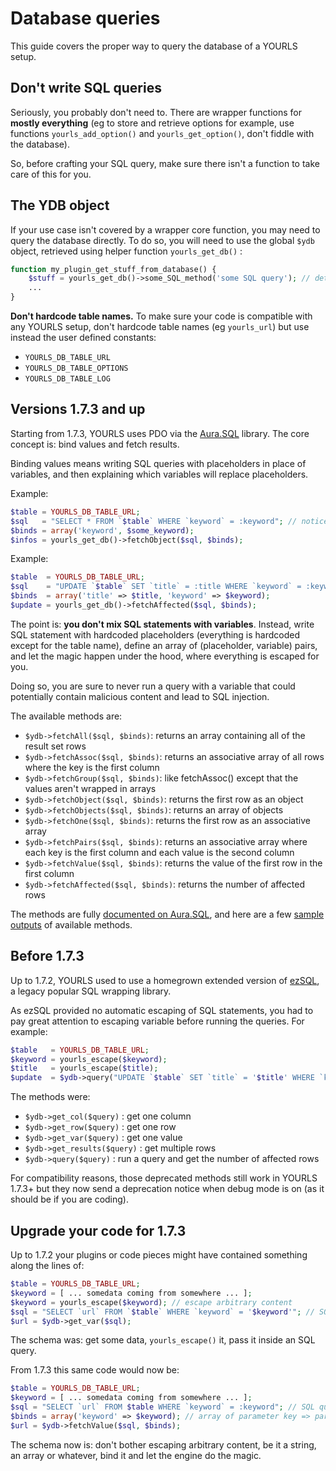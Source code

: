 # Database queries

This guide covers the proper way to query the database of a YOURLS setup.

## Don't write SQL queries

Seriously, you probably don't need to. There are wrapper functions for **mostly everything** (eg to store and retrieve options for example, use functions `yourls_add_option()` and `yourls_get_option()`, don't fiddle with the database).

So, before crafting your SQL query, make sure there isn't a function to take care of this for you.

## The YDB object

If your use case isn't covered by a wrapper core function, you may need to query the database directly. To do so, you will need to use the global `$ydb` object, retrieved using helper function `yourls_get_db()` :

```php
function my_plugin_get_stuff_from_database() {
    $stuff = yourls_get_db()->some_SQL_method('some SQL query'); // details below
    ...
}
```

**Don't hardcode table names.** To make sure your code is compatible with any YOURLS setup, don't hardcode table names (eg `yourls_url`) but use instead the user defined constants:

- `YOURLS_DB_TABLE_URL`
- `YOURLS_DB_TABLE_OPTIONS`
- `YOURLS_DB_TABLE_LOG`

## Versions 1.7.3 and up

Starting from 1.7.3, YOURLS uses PDO via the [Aura.SQL](https://github.com/auraphp/Aura.Sql) library. The core concept is: bind values and fetch results.

Binding values means writing SQL queries with placeholders in place of variables, and then explaining which variables will replace placeholders.

Example:

```php
$table = YOURLS_DB_TABLE_URL;
$sql   = "SELECT * FROM `$table` WHERE `keyword` = :keyword"; // notice the ":keyword" placeholder
$binds = array('keyword', $some_keyword);
$infos = yourls_get_db()->fetchObject($sql, $binds);
```

Example:

```php
$table  = YOURLS_DB_TABLE_URL;
$sql    = "UPDATE `$table` SET `title` = :title WHERE `keyword` = :keyword";
$binds  = array('title' => $title, 'keyword' => $keyword);
$update = yourls_get_db()->fetchAffected($sql, $binds);
```

The point is: **you don't mix SQL statements with variables**. Instead, write SQL statement with hardcoded placeholders (everything is hardcoded except for the table name), define an array of (placeholder, variable) pairs, and let the magic happen under the hood, where everything is escaped for you.

Doing so, you are sure to never run a query with a variable that could potentially contain malicious content and lead to SQL injection.

The available methods are:

- `$ydb->fetchAll($sql, $binds)`: returns an array containing all of the result set rows
- `$ydb->fetchAssoc($sql, $binds)`: returns an associative array of all rows where the key is the first column
- `$ydb->fetchGroup($sql, $binds)`: like fetchAssoc() except that the values aren't wrapped in arrays
- `$ydb->fetchObject($sql, $binds)`: returns the first row as an object
- `$ydb->fetchObjects($sql, $binds)`: returns an array of objects
- `$ydb->fetchOne($sql, $binds)`: returns the first row as an associative array
- `$ydb->fetchPairs($sql, $binds)`: returns an associative array where each key is the first column and each value is the second column
- `$ydb->fetchValue($sql, $binds)`: returns the value of the first row in the first column
- `$ydb->fetchAffected($sql, $binds)`: returns the number of affected rows

The methods are fully [documented on Aura.SQL](https://github.com/auraphp/Aura.Sql/blob/3.x/docs/index.md), and here are a few [sample outputs](https://gist.github.com/ozh/d60fcc8e22103ca1b35e7c799f5df02b) of available methods.

## Before 1.7.3

Up to 1.7.2, YOURLS used to use a homegrown extended version of [ezSQL](https://github.com/YOURLS/YOURLS/tree/1.7.2/includes/ezSQL), a legacy popular SQL wrapping library.

As ezSQL provided no automatic escaping of SQL statements, you had to pay great attention to escaping variable before running the queries. For example:

```php
$table   = YOURLS_DB_TABLE_URL;
$keyword = yourls_escape($keyword);
$title   = yourls_escape($title);
$update  = $ydb->query("UPDATE `$table` SET `title` = '$title' WHERE `keyword` = '$keyword';"); // query written with variable content
```

The methods were:

- `$ydb->get_col($query)` : get one column
- `$ydb->get_row($query)` : get one row
- `$ydb->get_var($query)` : get one value
- `$ydb->get_results($query)` : get multiple rows
- `$ydb->query($query)` : run a query and get the number of affected rows

For compatibility reasons, those deprecated methods still work in YOURLS 1.7.3+ but they now send a deprecation notice when debug mode is on (as it should be if you are coding).

## Upgrade your code for 1.7.3

Up to 1.7.2 your plugins or code pieces might have contained something along the lines of:

```php
$table = YOURLS_DB_TABLE_URL;
$keyword = [ ... somedata coming from somewhere ... ];
$keyword = yourls_escape($keyword); // escape arbitrary content
$sql = "SELECT `url` FROM `$table` WHERE `keyword` = '$keyword'"; // SQL query with variable content
$url = $ydb->get_var($sql);
```

The schema was: get some data, `yourls_escape()` it, pass it inside an SQL query.

From 1.7.3 this same code would now be:

```php
$table = YOURLS_DB_TABLE_URL;
$keyword = [ ... somedata coming from somewhere ... ];
$sql = "SELECT `url` FROM $table WHERE `keyword` = :keyword"; // SQL query with only hardcoded parameters
$binds = array('keyword' => $keyword); // array of parameter key => parameter value
$url = $ydb->fetchValue($sql, $binds);
```

The schema now is: don't bother escaping arbitrary content, be it a string, an array or whatever, bind it and let the engine do the magic.
